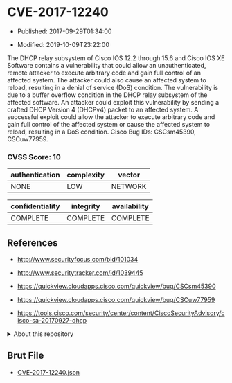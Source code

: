 # CVE-2017-12240

- Published: 2017-09-29T01:34:00

- Modified: 2019-10-09T23:22:00

The DHCP relay subsystem of Cisco IOS 12.2 through 15.6 and Cisco IOS XE Software contains a vulnerability that could allow an unauthenticated, remote attacker to execute arbitrary code and gain full control of an affected system. The attacker could also cause an affected system to reload, resulting in a denial of service (DoS) condition. The vulnerability is due to a buffer overflow condition in the DHCP relay subsystem of the affected software. An attacker could exploit this vulnerability by sending a crafted DHCP Version 4 (DHCPv4) packet to an affected system. A successful exploit could allow the attacker to execute arbitrary code and gain full control of the affected system or cause the affected system to reload, resulting in a DoS condition. Cisco Bug IDs: CSCsm45390, CSCuw77959.

### CVSS Score: **10**

| authentication | complexity | vector |
| --- | --- | --- |
| NONE | LOW | NETWORK |

| confidentiality | integrity | availability |
| --- | --- | --- |
| COMPLETE | COMPLETE | COMPLETE |

## References

* http://www.securityfocus.com/bid/101034

* http://www.securitytracker.com/id/1039445

* https://quickview.cloudapps.cisco.com/quickview/bug/CSCsm45390

* https://quickview.cloudapps.cisco.com/quickview/bug/CSCuw77959

* https://tools.cisco.com/security/center/content/CiscoSecurityAdvisory/cisco-sa-20170927-dhcp

<details>
<summary>About this repository</summary> 

  This repository is part of the project [Live Hack CVE](https://github.com/Live-Hack-CVE). Main website can be found [www.live-hack.org](https://www.live-hack.org) 
  
  Made by [Sn0wAlice](https://github.com/Sn0wAlice) for the people that care about security and need to have a feed of the latest CVEs. Hope you enjoy it, don't forget to star the repo and follow me on [Twitter](https://twitter.com/Sn0wAlice) and [Github](https://github.com/Sn0wAlice). And that is my [personnal website](https://www.alice-snow.me/)

  - [Home Page](https://github.com/Live-Hack-CVE)
  - [Framework](https://github.com/Live-Hack-CVE/cve-framework)
  - [CVE database](https://github.com/Live-Hack-CVE/full_database)
  - [Changelog](https://github.com/Live-Hack-CVE/Changelog)
</details>

## Brut File

* [CVE-2017-12240.json](https://raw.githubusercontent.com/Live-Hack-CVE/full_database/main/cves/2017/CVE-2017-12240.json)

